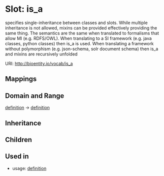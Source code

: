 # Slot: is_a


specifies single-inheritance between classes and slots. While multiple inheritance is not allowed, mixins can be provided effectively providing the same thing. The semantics are the same when translated to formalisms that allow MI (e.g. RDFS/OWL). When translating to a SI framework (e.g. java classes, python classes) then is_a is used. When translating a framework without polymorphism (e.g. json-schema, solr document schema) then is_a and mixins are recursively unfolded

URI: http://bioentity.io/vocab/is_a
## Mappings

## Domain and Range

[definition](Definition.md) -> [definition](Definition.md)
## Inheritance

## Children

## Used in

 *  usage: [definition](Definition.md)
